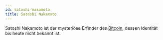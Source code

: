```yaml
---
id: satoshi-nakamoto
title: Satoshi Nakamoto
---
```


Satoshi Nakamoto ist der mysteriöse Erfinder des [Bitcoin](../b/bitcoin), dessen Identität bis heute nicht bekannt ist.
